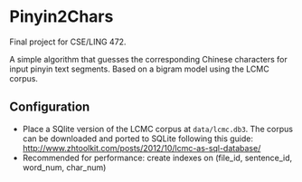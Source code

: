 # Pinyin2Chars

Final project for CSE/LING 472.

A simple algorithm that guesses the corresponding Chinese characters for input pinyin text segments.
Based on a bigram model using the LCMC corpus.

## Configuration
- Place a SQlite version of the LCMC corpus at `data/lcmc.db3`. The corpus can be downloaded and ported to SQLite following this guide: http://www.zhtoolkit.com/posts/2012/10/lcmc-as-sql-database/
- Recommended for performance: create indexes on (file_id, sentence_id, word_num, char_num)